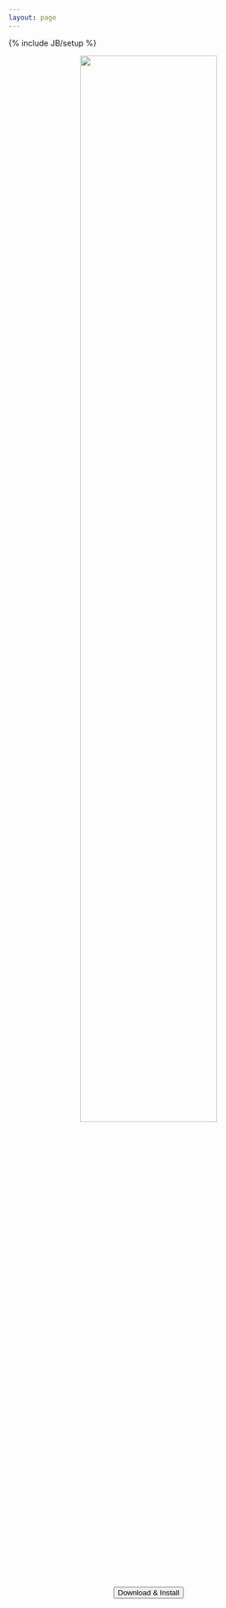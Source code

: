 ```yaml
---
layout: page
---
```

{% include JB/setup %}

<!-- Read [Jekyll Quick Start](http://jekyllbootstrap.com/usage/jekyll-quick-start.html) //-->

<p align="center">
  <a href="about.html">
    <img src="bear.jpg" width="70%">
  </a>
</p>
<!---
[<img src = "kallisto_bus_overview.png">](about.html)
-->

<p align="center">
  <a href="download.html">
    <button type="button" class="btn btn-success">Download & Install</button>
  </a>
</p>
